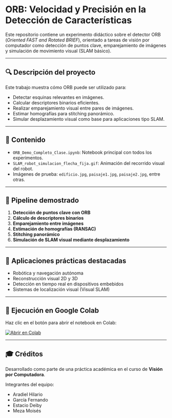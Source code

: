 # ORB: Velocidad y Precisión en la Detección de Características

Este repositorio contiene un experimento didáctico sobre el detector ORB (*Oriented FAST and Rotated BRIEF*), orientado a tareas de visión por computador como detección de puntos clave, emparejamiento de imágenes y simulación de movimiento visual (SLAM básico).

---

## 🔍 Descripción del proyecto

Este trabajo muestra cómo ORB puede ser utilizado para:
- Detectar esquinas relevantes en imágenes.
- Calcular descriptores binarios eficientes.
- Realizar emparejamiento visual entre pares de imágenes.
- Estimar homografías para stitching panorámico.
- Simular desplazamiento visual como base para aplicaciones tipo SLAM.

---

## 📁 Contenido

- `ORB_Demo_Completo_Clase.ipynb`: Notebook principal con todos los experimentos.
- `SLAM_robot_simulacion_flecha_fija.gif`: Animación del recorrido visual del robot.
- Imágenes de prueba: `edificio.jpg`, `paisaje1.jpg`, `paisaje2.jpg`, entre otras.

---

## 🧪 Pipeline demostrado

1. **Detección de puntos clave con ORB**
2. **Cálculo de descriptores binarios**
3. **Emparejamiento entre imágenes**
4. **Estimación de homografías (RANSAC)**
5. **Stitching panorámico**
6. **Simulación de SLAM visual mediante desplazamiento**

---

## 🎯 Aplicaciones prácticas destacadas

- Robótica y navegación autónoma
- Reconstrucción visual 2D y 3D
- Detección en tiempo real en dispositivos embebidos
- Sistemas de localización visual (Visual SLAM)

---

## 🚀 Ejecución en Google Colab

Haz clic en el botón para abrir el notebook en Colab:

[![Abrir en Colab](https://colab.research.google.com/assets/colab-badge.svg)](https://colab.research.google.com/github/webconceptos/ORB_Demo/blob/main/ORB_Demo_Completo.ipynb)

---

## 🎓 Créditos

Desarrollado como parte de una práctica académica en el curso de **Visión por Computadora**.

Integrantes del equipo:
- Aradiel Hilario
- García Fernando
- Estacio Deiby
- Meza Moisés

